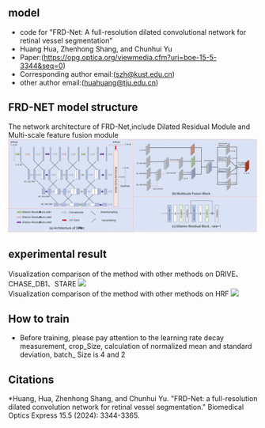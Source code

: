## model

* code for "FRD-Net: A full-resolution dilated convolutional network for retinal vessel segmentation"
* Huang Hua, Zhenhong Shang, and Chunhui Yu
* Paper:(https://opg.optica.org/viewmedia.cfm?uri=boe-15-5-3344&seq=0)
* Corresponding author email:(szh@kust.edu.cn)
* other author email:(huahuang@tju.edu.cn)

## FRD-NET model structure

The network architecture of FRD-Net,include Dilated Residual Module and Multi-scale feature fusion module
<img src="https://github.com/papercodeHua/FRD-Net/blob/main/images/structure1.svg" width="600">

## experimental result

Visualization comparison of the method with other methods on DRIVE、CHASE_DB1、STARE
<img src="https://github.com/papercodeHua/FRD-Net/blob/main/images/result1.svg" width="600">
</br>
Visualization comparison of the method with other methods on HRF
<img src="https://github.com/papercodeHua/FRD-Net/blob/main/images/result2.svg" width="600">

## How to train

* Before training, please pay attention to the learning rate decay measurement, crop_Size, calculation of normalized
  mean and standard deviation, batch_ Size is 4 and 2

## Citations

*Huang, Hua, Zhenhong Shang, and Chunhui Yu. "FRD-Net: a full-resolution dilated convolution network for retinal vessel segmentation." Biomedical Optics Express 15.5 (2024): 3344-3365.
